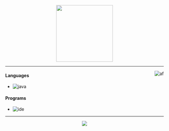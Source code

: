 
</p>

<p align="center">
    <img height="180em" src="https://user-images.githubusercontent.com/62043732/115986777-3e0b5f00-a588-11eb-8b42-a20dc086e4ea.gif"/>
</p>

---

<img alt="af" src="https://cdn.discordapp.com/attachments/847213313939079188/848013109042085948/unknown.png" align="right"/>

#### Languages
- ![java](https://img.shields.io/badge/-Java-0B4BB8?style=flat-square&logo=java)

#### Programs
- ![ide](https://img.shields.io/badge/-Intellij_Idea-000?style=flat-square&logo=intellij-idea)

---
<p align="center">
    <a href="https://discord.gg/PZ3ZPGvdnv"><img src="https://img.shields.io/badge/-ALPHA ｓｔｒ０ｎｇＺ_6970-0B4BB8?style=flat-square&logo=discord"/></a>
</p>
